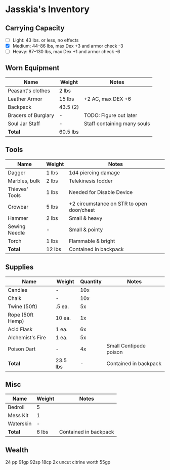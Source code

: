 # Jasskia's Inventory
## Carrying Capacity
 - [ ] Light: 43 lbs. or less, no effects
 - [x] Medium: 44–86 lbs, max Dex +3 and armor check -3
 - [ ] Heavy: 87–130 lbs, max Dex +1 and armor check -6
## Worn Equipment
|	Name					|	Weight	|	Notes	|
|--------------------|-----------|--------|
|	Peasant's clothes		|	2 lbs 	|
|	Leather Armor			|	15 lbs 	|	+2 AC, max DEX +6
|	Backpack					|	43.5 (2)	|	
|	Bracers of Burglary	|	-			|	TODO: Figure out later
|	Soul Jar Staff			|	-			| 	Staff containing many souls
|	**Total**				|	60.5 lbs	|

## Tools
|	Name					|	Weight	|	Notes	|
|--------------------|-----------|--------|
|	Dagger				|	1 lbs 	|	1d4 piercing damage
|	Marbles, bulk		|	2 lbs 	|	Telekinesis fodder
|	Thieves' Tools		|	1 lbs 	|	Needed for Disable Device
|	Crowbar				|	5 lbs 	|	+2 circumstance on STR to open door/chest
|	Hammer				|	2 lbs 	|	Small & heavy
|	Sewing Needle		|	-			|	Small & pointy
|	Torch					|	1 lbs 	|	Flammable & bright 
|	**Total**			|	12 lbs	|	Contained in backpack

## Supplies
|	Name					|	Weight	|	Quantity	|	Notes	|
|--------------------|-----------|-----------|--------|
|	Candles				|	-			|	10x		|
|	Chalk					|	-			|	10x		|
|	Twine (50ft)		|	.5 ea.	|	5x			|
|	Rope (50ft Hemp)	|	10 ea.	|	1x			|	
|	Acid Flask			|	1 ea.		|	6x			|
|	Alchemist's Fire	|	1 ea.		|	5x			|
|	Poison Dart			|	-			|	4x			|	Small Centipede poison
|	**Total**			|	23.5 lbs	|	-			|	Contained in backpack

## Misc
|	Name			|	Weight	|	Notes	|
|--------------|-----------|-------|
|	Bedroll		|	5			|
|	Mess Kit		|	1			|
|	Waterskin	|	-			|
|	**Total**	|	6 lbs			| Contained in backpack

## Wealth
24 pp 91gp 92sp 18cp
2x uncut citrine worth 55gp
